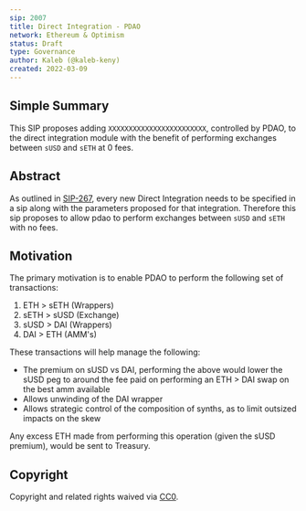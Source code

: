 ```yaml
---
sip: 2007
title: Direct Integration - PDAO
network: Ethereum & Optimism
status: Draft
type: Governance
author: Kaleb (@kaleb-keny)
created: 2022-03-09
---
```


<!--You can leave these HTML comments in your merged SIP and delete the visible duplicate text guides, they will not appear and may be helpful to refer to if you edit it again. This is the suggested template for new SIPs. Note that an SIP number will be assigned by an editor. When opening a pull request to submit your SIP, please use an abbreviated title in the filename, `sip-draft_title_abbrev.md`. The title should be 44 characters or less.-->

## Simple Summary

<!--"If you can't explain it simply, you don't understand it well enough." Simply describe the outcome the proposed changes intends to achieve. This should be non-technical and accessible to a casual community member.-->

This SIP proposes adding `XXXXXXXXXXXXXXXXXXXXXXXX`, controlled by PDAO, to the direct integration module with the benefit of performing exchanges between `sUSD` and `sETH`  at 0 fees.

## Abstract

<!--A short (~200 word) description of the proposed change, the abstract should clearly describe the proposed change. This is what *will* be done if the SIP is implemented, not *why* it should be done or *how* it will be done. If the SIP proposes deploying a new contract, write, "we propose to deploy a new contract that will do x".-->

As outlined in [SIP-267](https://sips.synthetix.io/sips/sip-267/), every new Direct Integration needs to be specified in a sip along with the parameters proposed for that integration. Therefore this sip proposes to allow pdao to perform exchanges between `sUSD` and `sETH` with no fees. 

## Motivation

The primary motivation is to enable PDAO to perform the following set of transactions:
1) ETH > sETH (Wrappers)
2) sETH > sUSD (Exchange)
3) sUSD > DAI (Wrappers)
4) DAI > ETH (AMM's)

These transactions will help manage the following:
- The premium on sUSD vs DAI, performing the above would lower the sUSD peg to around the fee paid on performing an ETH > DAI swap on the best amm available
- Allows unwinding of the DAI wrapper
- Allows strategic control of the composition of synths, as to limit outsized impacts on the skew

Any excess ETH made from performing this operation (given the sUSD premium), would be sent to Treasury.

## Copyright

Copyright and related rights waived via [CC0](https://creativecommons.org/publicdomain/zero/1.0/).
